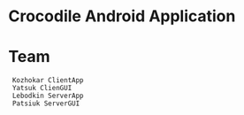 # Crocodile Android Application
# Team
```
 Kozhokar ClientApp
 Yatsuk ClienGUI
 Lebodkin ServerApp 
 Patsiuk ServerGUI
```
